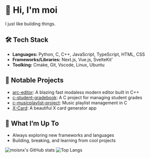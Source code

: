 # 👋 Hi, I'm moi

I just like building things.

## 🛠️ Tech Stack
- **Languages:** Python, C, C++, JavaScript, TypeScript, HTML, CSS
- **Frameworks/Libraries:** Next.js, Vue.js, SvelteKit'
- **Toolking:** Cmake, Git, Vscode, Linux, Ubuntu

## 🚀 Notable Projects
- [arc-editor](https://github.com/moisnx/arc): A blazing fast modaless modern editor built in C++
- [c-student-gradebook](https://github.com/moisnx/c-student-gradebook): A C project for managing student grades
- [c-musicplaylist-project](https://github.com/moisnx/c-musicplaylist-project): Music playlist management in C
- [X-Card](https://github.com/moisnx/x-card): A beautiful X card generator app
## 🌱 What I’m Up To
- Always exploring new frameworks and languages
- Building, breaking, and learning from cool projects

<!--
If you want to connect, feel free to open an issue or check out my repositories!
-->

![moisnx's GitHub stats](https://github-readme-stats.vercel.app/api?username=moisnx&show_icons=true&theme=radical)
![Top Langs](https://github-readme-stats.vercel.app/api/top-langs/?username=moisnx&layout=compact&theme=radical)
